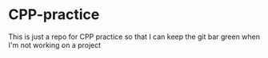 # CPP-practice
This is just a repo for CPP practice so that I can keep the git bar green when I'm not working on a project
